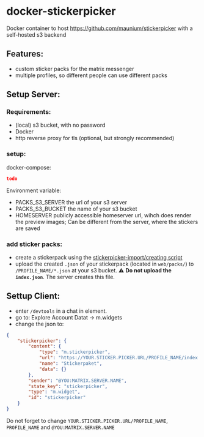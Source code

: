 # docker-stickerpicker
Docker container to host https://github.com/maunium/stickerpicker with a self-hosted s3 backend


## Features:
* custom sticker packs for the matrix messenger
* multiple profiles, so different people can use different packs


## Setup Server:

### Requirements:
* (local) s3 bucket, with no password
* Docker
* http reverse proxy for tls (optional, but strongly recommended)

### setup:
docker-compose:
```json
todo
```
Environment variable:
* PACKS_S3_SERVER  the url of your s3 server
* PACKS_S3_BUCKET  the name of your s3 bucket
* HOMESERVER       publicly accessible homeserver url, wihch does render the preview images; Can be different from the server, where the stickers are saved

### add sticker packs:
* create a stickerpack using the [stickerpicker-import/creating script](https://github.com/maunium/stickerpicker/wiki/Creating-packs)
* upload the created `.json` of your stickerpack (located in `web/packs/`) to `/PROFILE_NAME/*.json` at your s3 bucket. 
  ⚠️ **Do not upload the `index.json`**. The server creates this file.


## Settup Client:
* enter `/devtools` in a chat in element.
* go to: Explore Account Datat -> m.widgets
* change the json to:
```json
{
	"stickerpicker": {
		"content": {
			"type": "m.stickerpicker",
			"url": "https://YOUR.STICKER.PICKER.URL/PROFILE_NAME/index.html?theme=$theme",
			"name": "Stickerpaket",
			"data": {}
		},
		"sender": "@YOU:MATRIX.SERVER.NAME",
		"state_key": "stickerpicker",
		"type": "m.widget",
		"id": "stickerpicker"
	}
}
```
Do not forget to change `YOUR.STICKER.PICKER.URL/PROFILE_NAME`, `PROFILE_NAME` and `@YOU:MATRIX.SERVER.NAME`
